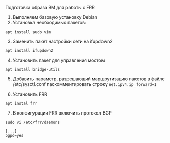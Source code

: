 Подготовка образа ВМ для работы с FRR

1. Выполняем базовую установку Debian
2. Установка необходимых пакетов:
  
  `apt install sudo vim`
  
3. Заменить пакет настройки сети на ifupdown2
  
  `apt install ifupdown2`

4. Установить пакет для управления мостом
  
  `apt install bridge-utils`
  
5. Добавить параметр, разрешающий маршрутизацию пакетов
в файле /etc/sysctl.conf паскомментировать строку `net.ipv4.ip_forward=1`

6. Установить FRR
  
  `apt instal frr`
  
7. В конфигурации FRR включить протокол BGP
  
  `sudo vi /etc/frr/daemons`
  ```
  [...]
  bgpd=yes
```